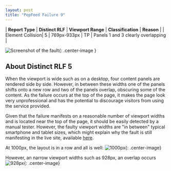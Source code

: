 ```yaml
---
layout: post
title: "PepFeed Failure 9"
---
```

| **Report Type** | **Distinct RLF** | **Viewport Range** | **Classification** | **Reason** |
| Element Collision| 5 | 769px-933px | TP | Panels 1 and 3 clearly overlapping | 

![Screenshot of the fault](../../../assets/images/PepFeed/fault9/overlapWidth851.png){: .center-image }

## About Distinct RLF 5

When the viewport is wide such as on a desktop, four content panels are rendered side by side. However, in between these widths one of the panels shifts onto a new row and two of the panels overlap, obscuring some of the content. As the failure occurs at the top of the page, it makes the page look very unprofessional and has the potential to discourage visitors from using the service provided.

Given that the failure manifests on a reasonable number of viewport widths and is located near the top of the page, it should be easily detected by a manual tester. However, the faulty viewport widths are "in between" typical smartphone and tablet sizes, which might explain why the fault is still manifesting in the live site, available [here](http://pepfeed.com).

At 1000px, the layout is in a row and all is well:
![1000px](../../../assets/good-bad/rlf5/1000.png){: .center-image}

However, an narrow viewport widths such as 928px, an overlap occurs
![928px](../../../assets/good-bad/rlf5/928.png){: .center-image}
